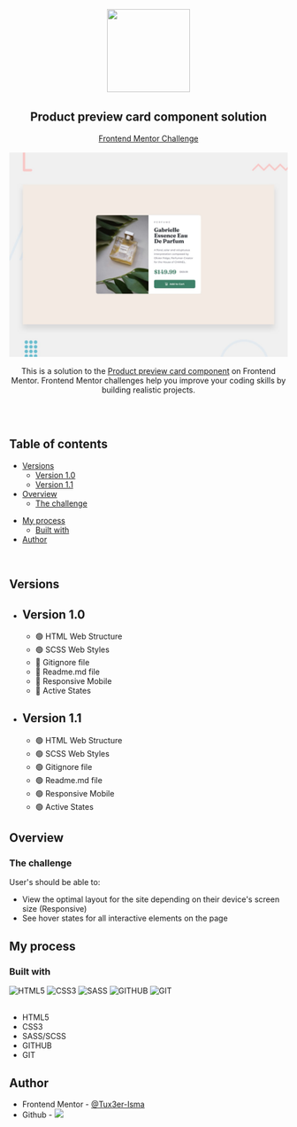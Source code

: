 <div align="center">
  <img src="https://seeklogo.com/images/F/frontend-mentor-logo-DD85EFE0E9-seeklogo.com.png" width=150 height=150>
  <h2>Product preview card component solution</h2>
  <a href="https://www.frontendmentor.io/home" target="_blank">Frontend Mentor Challenge</a>
	<br>
	<br>
	<img src="https://github.com/Tux3er-Isma/Product-preview-card-component/blob/master/public/assets/img/design/desktop-preview.jpg" width=800>
	<br>
	<p>This is a solution to the <a href="https://www.frontendmentor.io/challenges/product-preview-card-component-GO7UmttRfa" target="_blank">Product preview card component</a> on Frontend Mentor. Frontend Mentor challenges help you improve your coding skills by building realistic projects.</p>
</div>
<br>
<br>
<div>
	<h2>Table of contents</h2>
	<ul>
		<li><a href="#version">Versions</a><ul>
			<li><a href="#version-1.0">Version 1.0</a></li>
			<li><a href="#version-1.1">Version 1.1</a></li>
		</ul></li>
		<li><a href="#overview">Overview</a><ul>
			<li><a href="#challenge">The challenge</a></li>
		<ul></li>
	</ul>
	</ul>
		<li><a href="#process">My process</a><ul>
			<li><a href="#built">Built with</a></li>
		</ul></li>
		<li><a href="#author">Author</a></li>
	</ul>
</div>
<br>
<div id="version">
<h2>Versions</h2>
<ul>
	<li id="version-1.0"><h2>Version 1.0</h2><ul>
			<li>🟢 HTML Web Structure</li>
			<li>🟢 SCSS Web Styles</li>
			<li>🔴 Gitignore file</li>
			<li>🔴 Readme.md file</li>
			<li>🔴 Responsive Mobile</li>
			<li>🔴 Active States</li>
	</ul></li>
	<li id="version-1.1"><h2>Version 1.1</h2><ul>
			<li>🟢 HTML Web Structure</li>
			<li>🟢 SCSS Web Styles</li>
			<li>🟢 Gitignore file</li>
			<li>🟢 Readme.md file</li>
			<li>🟢 Responsive Mobile</li>
			<li>🟢 Active States</li>
	</ul></li>
</ul>
</div>
<div>
	<h2 id="overview">Overview</h2>
	<h3 id="challenge">The challenge</h3>
	<p>User's should be able to:</p>
	<ul>
		<li>View the optimal layout for the site depending on their device's screen size (Responsive)</li>
		<li>See hover states for all interactive elements on the page</li>
	</ul>
</div>
<div>
	<h2 id="process">My process</h2>
	<h3 id="built">Built with</h3>
	<div display="flex">
	<img src="https://camo.githubusercontent.com/d63d473e728e20a286d22bb2226a7bf45a2b9ac6c72c59c0e61e9730bfe4168c/68747470733a2f2f696d672e736869656c64732e696f2f62616467652f48544d4c352d4533344632363f7374796c653d666f722d7468652d6261646765266c6f676f3d68746d6c35266c6f676f436f6c6f723d7768697465" alt="HTML5">
	<img src="https://img.shields.io/badge/css3-%231572B6.svg?style=for-the-badge&logo=css3&logoColor=white" alt="CSS3">
	<img src="https://img.shields.io/badge/SASS-hotpink.svg?style=for-the-badge&logo=SASS&logoColor=white" alt="SASS">
	<img src="https://img.shields.io/badge/github-%23121011.svg?style=for-the-badge&logo=github&logoColor=white" alt="GITHUB">
	<img src="https://camo.githubusercontent.com/bd2bd127c104ba5c98bb12c70801b075aee1f040009089510f69554300e7ff41/68747470733a2f2f696d672e736869656c64732e696f2f62616467652f4769742d4630353033323f7374796c653d666f722d7468652d6261646765266c6f676f3d676974266c6f676f436f6c6f723d7768697465" alt="GIT">
	</div>
	<br>
	<ul>
		<li>HTML5</li>
		<li>CSS3</li>
		<li>SASS/SCSS</li>
		<li>GITHUB</li>
		<li>GIT</li>
	</ul>
</div>
<div id="author">
	<h2>Author</h2>
	<ul>
		<li>Frontend Mentor - <a href="https://www.frontendmentor.io/profile/Tux3er-Isma" target="_blank">@Tux3er-Isma</a></li>
		<li>Github - <a href="https://github.com/Tux3er-Isma"><img src="https://img.shields.io/github/followers/Tux3er-Isma?label=Tux3er-Isma&style=social"></a></li>
	</ul>
</div>
